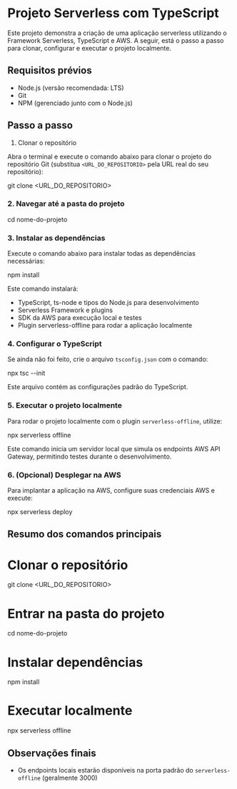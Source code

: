 # Projeto Serverless com TypeScript

Este projeto demonstra a criação de uma aplicação serverless utilizando o Framework Serverless, TypeScript e AWS.
A seguir, está o passo a passo para clonar, configurar e executar o projeto localmente.

## Requisitos prévios

- Node.js (versão recomendada: LTS)
- Git
- NPM (gerenciado junto com o Node.js)

## Passo a passo

1. Clonar o repositório

Abra o terminal e execute o comando abaixo para clonar o projeto do repositório Git (substitua `<URL_DO_REPOSITORIO>` pela URL real do seu repositório):

git clone <URL_DO_REPOSITORIO>

### 2. Navegar até a pasta do projeto

cd nome-do-projeto

### 3. Instalar as dependências

Execute o comando abaixo para instalar todas as dependências necessárias:

npm install

Este comando instalará:

- TypeScript, ts-node e tipos do Node.js para desenvolvimento
- Serverless Framework e plugins
- SDK da AWS para execução local e testes
- Plugin serverless-offline para rodar a aplicação localmente

### 4. Configurar o TypeScript

Se ainda não foi feito, crie o arquivo `tsconfig.json` com o comando:

npx tsc --init

Este arquivo contém as configurações padrão do TypeScript.

### 5. Executar o projeto localmente

Para rodar o projeto localmente com o plugin `serverless-offline`, utilize:

npx serverless offline

Este comando inicia um servidor local que simula os endpoints AWS API Gateway, permitindo testes durante o desenvolvimento.

### 6. (Opcional) Desplegar na AWS

Para implantar a aplicação na AWS, configure suas credenciais AWS e execute:

npx serverless deploy

## Resumo dos comandos principais

# Clonar o repositório
git clone <URL_DO_REPOSITORIO>

# Entrar na pasta do projeto
cd nome-do-projeto

# Instalar dependências
npm install

# Executar localmente
npx serverless offline


## Observações finais

- Os endpoints locais estarão disponíveis na porta padrão do `serverless-offline` (geralmente 3000)
